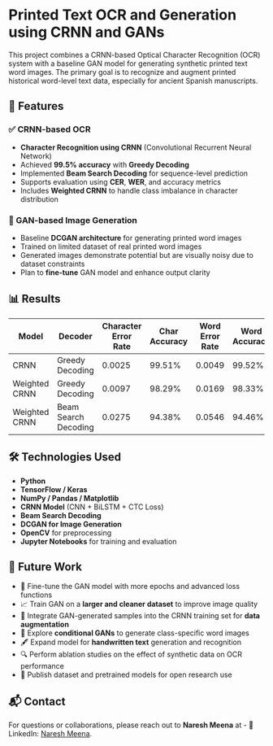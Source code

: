 # Printed Text OCR and Generation using CRNN and GANs

This project combines a CRNN-based Optical Character Recognition (OCR) system with a baseline GAN model for generating synthetic printed text word images. The primary goal is to recognize and augment printed historical word-level text data, especially for ancient Spanish manuscripts.

## 🚀 Features

### ✅ CRNN-based OCR
- **Character Recognition using CRNN** (Convolutional Recurrent Neural Network)
- Achieved **99.5% accuracy** with **Greedy Decoding**
- Implemented **Beam Search Decoding** for sequence-level prediction
- Supports evaluation using **CER**, **WER**, and accuracy metrics
- Includes **Weighted CRNN** to handle class imbalance in character distribution

### 🎨 GAN-based Image Generation
- Baseline **DCGAN architecture** for generating printed word images
- Trained on limited dataset of real printed word images
- Generated images demonstrate potential but are visually noisy due to dataset constraints
- Plan to **fine-tune** GAN model and enhance output clarity

## 📊 Results

| Model           | Decoder            | Character Error Rate   | Char Accuracy | Word Error Rate    | Word Accuracy |
|----------------|--------------------|--------|----------|--------|----------|
| CRNN            | Greedy Decoding     | 0.0025 | 99.51%   | 0.0049 | 99.52%   |
| Weighted CRNN   | Greedy Decoding     | 0.0097 | 98.29%   | 0.0169 | 98.33%   |
| Weighted CRNN   | Beam Search Decoding| 0.0275 | 94.38%   | 0.0546 | 94.46%   |

## 🛠️ Technologies Used

- **Python**
- **TensorFlow / Keras**
- **NumPy / Pandas / Matplotlib**
- **CRNN Model** (CNN + BiLSTM + CTC Loss)
- **Beam Search Decoding**
- **DCGAN for Image Generation**
- **OpenCV** for preprocessing
- **Jupyter Notebooks** for training and evaluation


## 🔮 Future Work

- 🔧 Fine-tune the GAN model with more epochs and advanced loss functions
- 📈 Train GAN on a **larger and cleaner dataset** to improve image quality
- 🔄 Integrate GAN-generated samples into the CRNN training set for **data augmentation**
- 🧠 Explore **conditional GANs** to generate class-specific word images
- 🖋️ Expand model for **handwritten text** generation and recognition
- 🔍 Perform ablation studies on the effect of synthetic data on OCR performance
- 📂 Publish dataset and pretrained models for open research use

## 📬 Contact

For questions or collaborations, please reach out to **Naresh Meena** at - 
🔗 LinkedIn: [Naresh Meena](https://www.linkedin.com/in/nareshmeena12/).


